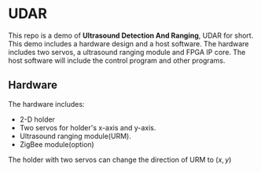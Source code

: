<script type="text/javascript" async
  src="https://cdnjs.cloudflare.com/ajax/libs/mathjax/2.7.4/MathJax.js?config=TeX-MML-AM_CHTML">
</script>
<script type="text/x-mathjax-config">
  MathJax.Hub.Config({tex2jax: {inlineMath: [['$','$'], ['\\[','\\]']]}});
</script>

# UDAR

This repo is a demo of **Ultrasound Detection And Ranging**, UDAR for short.
This demo includes a hardware design and a host software.
The hardware includes two servos, a ultrasound ranging module and FPGA IP core.
The host software will include the control program and other programs.

## Hardware

The hardware includes:

* 2-D holder
* Two servos for holder's x-axis and y-axis.
* Ultrasound ranging module(URM).
* ZigBee module(option)

The holder with two servos can change the direction of URM to $(x,y)$

